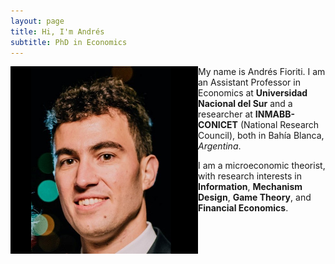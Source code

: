 ```yaml
---
layout: page
title: Hi, I'm Andrés
subtitle: PhD in Economics
---
```

<img align="left" width="300" height="300" src="/static/img/FotoPaginaFinal.png">

<div>

  
  
  
  
My name is Andrés Fioriti. I am an Assistant Professor in Economics at **Universidad Nacional del Sur** and a researcher at 
**INMABB-CONICET** (National Research Council), both in Bahía Blanca, _Argentina_. 

I am a microeconomic theorist, with research interests in **Information**, **Mechanism Design**, **Game Theory**, and **Financial Economics**.

</div>
